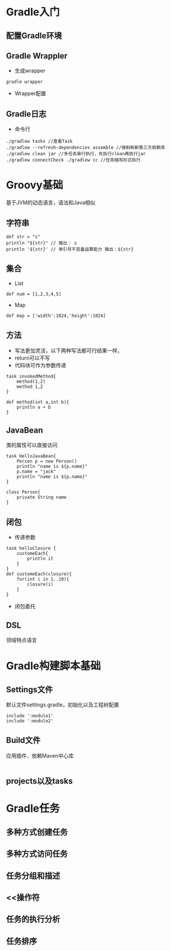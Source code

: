 # Gradle入门
## 配置Gradle环境
## Gradle Wrappler
- 生成wrapper
```
gradle wrapper
```

- Wrapper配置
## Gradle日志
- 命令行
```
./gradlew tasks //查看Task
./gradlew --refresh-dependencies assemble //强制刷新第三方依赖库
./gradlew clean jar //多任务串行执行，先执行clean再执行jar
./gradlew connectCheck ./gradlew cc //任务缩写形式执行
```

# Groovy基础
基于JVM的动态语言，语法和Java相似
## 字符串
```
def str = "s"
println "${str}" // 输出： s
println '${str}' // 单引号不具备运算能力 输出：${str}
```
## 集合
- List
```
def num = [1,2,3,4,5]
```
- Map
```
def map = ['width':1024,'height':1024]
```
## 方法
- 写法更加灵活，以下两种写法都可行结果一样。
- return可以不写
- 代码块可作为参数传递
```
task invokedMethod{
    method(1,2)
    method 1,2
}

def method(int a,int b){
    println a + b
}
```
## JavaBean
类的属性可以直接访问
```
task HelloJavaBean{
    Person p = new Person()
    println "name is ${p.name}"
    p.name = "jack"
    println "name is ${p.name}"
}

class Person{
    private String name
}
```
## 闭包
- 传递参数
```
task helloClosure {
    customeEach{
        println it
    }
}
def customeEach(closure){
    for(int i in 1..10){
        closure(i)
    }
}
```
- 闭包委托
## DSL
领域特点语言
# Gradle构建脚本基础

## Settings文件
默认文件settings.gradle，初始化以及工程树配置
```
include ':module1'
include ':module2'
```
## Build文件
应用插件、依赖Maven中心库
```

```
## projects以及tasks

# Gradle任务
## 多种方式创建任务
## 多种方式访问任务
## 任务分组和描述
## <<操作符
## 任务的执行分析
## 任务排序

